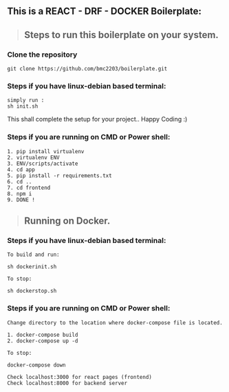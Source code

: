 ## This is a REACT - DRF - DOCKER Boilerplate:

> ## Steps to run this boilerplate on your system.

### Clone the repository 
```
git clone https://github.com/bmc2203/boilerplate.git
```

### Steps if you have linux-debian based terminal:
```
simply run :
sh init.sh
```
This shall complete the setup for your project.. Happy Coding :)

### Steps if you are running on CMD or Power shell:
```
1. pip install virtualenv
2. virtualenv ENV 
3. ENV/scripts/activate 
4. cd app
5. pip install -r requirements.txt
6. cd .. 
7. cd frontend
8. npm i
9. DONE !
```

> ## Running on Docker.

### Steps if you have linux-debian based terminal:
```
To build and run:

sh dockerinit.sh
```
```
To stop:

sh dockerstop.sh
```

### Steps if you are running on CMD or Power shell:
```
Change directory to the location where docker-compose file is located.

1. docker-compose build
2. docker-compose up -d
```
```
To stop:

docker-compose down
```
````
Check localhost:3000 for react pages (frontend)
Check localhost:8000 for backend server
````

